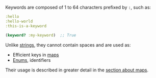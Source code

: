 Keywords are composed of 1 to 64 characters prefixed by `:`, such as:

```clojure
:hello
:hello-world
:this-is-a-keyword

(keyword? :my-keyword)  ;; True
```

Unlike [strings](/cvm/data-types/text), they cannot contain spaces and are used as:

- Efficient keys in [maps](/cvm/data-types/map)
- [Enums](https://en.wikipedia.org/wiki/Enumerated_type#:~:text=In%20computer%20programming%2C%20an%20enumerated,or%20enumerators%20of%20the%20type.), identifiers

Their usage is described in greater detail in the [section about maps](/cvm/data-types/map).
